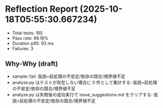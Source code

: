 # Reflection Report (2025-10-18T05:55:30.667234)

- Total tests: 165
- Pass rate: 98.18%
- Duration p95: 93 ms
- Failures: 3

## Why-Why (draft)
- sample::fail: 仮説=前処理の不安定/依存の競合/境界値不足
- analyze.py はテストが存在しない場合に 0 件として集計する: 仮説=前処理の不安定/依存の競合/境界値不足
- analyze.py は失敗後の成功実行で issue_suggestions.md をクリアする: 仮説=前処理の不安定/依存の競合/境界値不足
